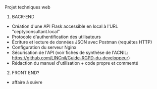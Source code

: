 Projet techniques web

1) BACK-END

+ Création d'une API Flask accessible en local à l'URL "ceptyconsultant.local"
+ Protocole d'authentification des utilisateurs
+ Écriture et lecture de données JSON avec Postman (requêtes HTTP)
+ Configuration du serveur Nginx
+ Sécurisation de l'API (voir fiches de synthèse de l'ACNIL: https://github.com/LINCnil/Guide-RGPD-du-developpeur)
+ Rédaction du manuel d'utilisation + code propre et commenté

2) FRONT END?

+ affaire à suivre
